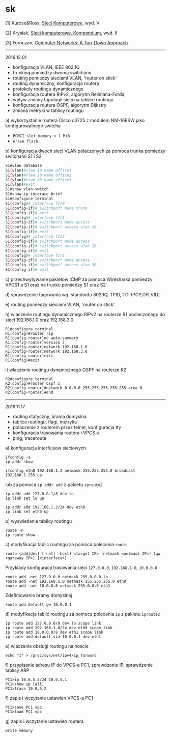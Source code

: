 # sk

[1] Kurose&Ross, [Sieci Komputerowe](http://helion.pl/ksiazki/sieci-komputerowe-ujecie-calosciowe-wydanie-v-james-f-kurose-keith-w-ross,sieuc5.htm), wyd. V

[2] Krysiak, [Sieci komputerowe. Kompendium](http://helion.pl/ksiazki/sieci-komputerowe-kompendium-wydanie-ii-karol-krysiak,adsi2v.htm), wyd. II

[3] Forouzan, [Computer Networks: A Top-Down Approach](https://www.amazon.com/Computer-Networks-Top-Down-Approach/dp/0073523267/ref=sr_1_3?s=books&ie=UTF8&qid=1478721337&sr=1-3&keywords=forouzan+computer)

---
2016.12.01

- konfiguracja VLAN, IEEE 802.1Q
- trunking pomiedzy dwoma switchami
- routing pomiedzy sieciami VLAN, 'router on stick'
- routing dynamiczny, konfiguracja routera
- protokoly routingu dynamicznego 
- konfiguracja routera RIPv2, algorytm Bellmana-Forda, 
- wplyw zmiany topologii sieci na tablice routingu
- konfiguracja routera OSPF, algorytm Dijkstry
- zmiana metryki w tablicy routingu

a) wykorzystanie routera Cisco c3725 z modulem NM-16ESW jako konfigurowalnego switcha

  - `PCMCI slot memory > 1 MiB`
  - `erase flash:`

b) konfiguracja dwoch sieci VLAN polaczonych za pomoca trunka pomiedzy switchami S1 i S2

```bash
S1#vlan database
S1(vlan)#vlan 10 name office1
S1(vlan)#vlan 20 name office2
S1(vlan)#vlan 30 name office3
S1(vlan)#exit
S1#show vlan-switch
S1#show ip interace brief
S1#configure terminal
S1(config)# interface f1/0
S1(config-if)# switchport mode trunk
S1(config-if)# exit
S1(config)# interface f1/1
S1(config-if)# switchport mode access
S1(config-if)# switchport access vlan 10
S1(config-if)# exit
S1(config)# interface f1/2
S1(config-if)# switchport mode access
S1(config-if)# switchport access vlan 20
S1(config-if)# exit
S1(config)# interface f1/3
S1(config-if)# switchport mode access
S1(config-if)# switchport access vlan 30
S1(config-if)# exit
```
c) przechwytywanie pakietow ICMP za pomoca Wiresharka pomiedzy VPCS1 a S1 oraz na trunku pomiedzy S1 oraz S2

d) sprawdzenie tagowania wg. standardu 802.1Q, TPID, TCI (PCP,CFI,VID)

e) routing pomiedzy sieciami VLAN, 'router on stick'


h) wlaczenie routingu dynamicznego RIPv2 na routerze R1 podlaczonego do sieci 192.168.1.0 oraz 192.168.3.0
```
R1#configure terminal
R1(config)#router rip
R1(config-router)no auto-summary
R1(config-router)version 2
R1(config-router)network 192.168.1.0
R1(config-router)network 192.168.3.0
R1(config-router)exit
R1(config)#exit
```

i) wlaczenie routingu dynamicznego OSPF na routerze R2

```
R2#configure terminal
R2(config)#router ospf 1
R2(config-router)#network 0.0.0.0 255.255.255.255.255 area 0
R2(config-router)#end
```


---
2016.11.17

- routing statyczny, brama domyslna
- tablice routingu, flagi, metryka
- polaczenie z routerem przez telnet, konfiguracja tty
- konfiguracja trasowania routera i VPCS-a
- ping, traceroute

a) konfiguracja interfejsow sieciowych
```
ifconfig -a
ip addr show
```
```
ifconfig eth0 192.168.1.2 netmask 255.255.255.0 broadcast 192.168.1.255 up
```
lub za pomoca `ip addr add` z pakietu `iproute2`
```
ip addr add 127.0.0.1/8 dev lo
ip link set lo up
```
```
ip addr add 192.168.1.2/24 dev eth0
ip link set eth0 up
```



b) wyswietlanie tablicy routingu 
```
route -n
ip route show
```

c) modyfikacja tablic routingu za pomoca polecenia `route`

```
route {add|del} [-net| -host] <target IP> [netmask <netmask IP>] [gw <gateway IP>] [<interface>]
```
Przyklady konfiguracji trasowania sieci `127.0.0.0`, `192.168.1.0`, `10.0.0.0`
```
route add -net 127.0.0.0 netmask 255.0.0.0 lo
route add -net 192.168.1.0 netmask 255.255.255.0 eth0
route add -net 10.0.0.0 netmask 255.0.0.0 eth1
```
Zdefiniowanie bramy domyslnej
```
route add default gw 10.0.0.1
```

d) modyfikacja tablic routingu za pomoca polecenia `ip` z pakietu `iproute2`

```
ip route add 127.0.0.0/8 dev lo scope link
ip route add 192.168.1.0/24 dev eth0 scope link
ip route add 10.0.0.0/8 dev eth1 scope link
ip route add default via 10.0.0.1 dev eth1
```

e) wlaczenie obslugi routingu na hoscie
```
echo "1" > /proc/sys/net/ipv4/ip_forward
```

f) przypisanie adresu IP do VPCS-a PC1, sprawdzenie IP, sprawdzenie tablicy ARP
```
PC1>ip 10.0.5.3/24 10.0.5.1
PC1>show ip [all]
PC1>trace 10.0.5.2
```

f) zapis i wczytanie ustawien VPCS-a PC1
```
PC1>save PC1.vpc
PC1>load PC1.vpc
```

g) zapis i wczytanie ustawien routera

```
write memory
```

